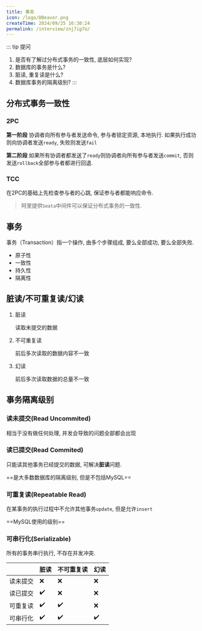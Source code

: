 ```yaml
---
title: 事务
icon: /logo/DBeaver.png
createTime: 2024/09/25 16:30:24
permalink: /interview/znj7ig7o/
---
```

::: tip 提问
1. 是否有了解过分布式事务的一致性, 底层如何实现?
2. 数据库的事务是什么?
3. 脏读, 重复读是什么?
4. 数据库事务的隔离级别?
:::
## 分布式事务一致性
### 2PC
**第一阶段**
协调者向所有参与者发送命令, 参与者锁定资源, 本地执行. 如果执行成功则向协调者发送`ready`, 失败则发送`fail`

**第二阶段**
如果所有协调者都发送了`ready`则协调者向所有参与者发送`commit`, 否则发送`rollback`全部参与者都进行回退.

### TCC
在2PC的基础上先检查参与者的心跳, 保证参与者都能响应命令.

> 阿里提供`Seata`中间件可以保证分布式事务的一致性.

## 事务
事务（Transaction）指一个操作, 由多个步骤组成, 要么全部成功, 要么全部失败.

- 原子性
- 一致性
- 持久性
- 隔离性

## 脏读/不可重复读/幻读
1. 脏读
   
   读取未提交的数据
2. 不可重复读
   
   前后多次读取的数据内容不一致

3. 幻读
   
   前后多次读取数据的总量不一致

## 事务隔离级别
### 读未提交(Read Uncommited)
相当于没有做任何处理, 并发会导致的问题全部都会出现

### 读已提交(Read Commited)
只能读其他事务已经提交的数据, 可解决**脏读**问题.

==是大多数数据库的隔离级别, 但是不包括MySQL==

### 可重复读(Repeatable Read)
在某事务的执行过程中不允许其他事务`update`, 但是允许`insert`

==MySQL使用的级别==

### 可串行化(Serializable)
所有的事务串行执行, 不存在并发冲突.

|          | 脏读               | 不可重复读         | 幻读               |
| -------- | ------------------ | ------------------ | ------------------ |
| 读未提交 | :x:                | :x:                | :x:                |
| 读已提交 | :heavy_check_mark: | :x:                | :x:                |
| 可重复读 | :heavy_check_mark: | :heavy_check_mark: | :x:                |
| 可串行化 | :heavy_check_mark: | :heavy_check_mark: | :heavy_check_mark: |
